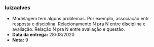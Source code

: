 ### luizaalves
- Modelagem tem alguns problemas. Por exemplo, associação entr resposta e disciplina. Relacionamento N pra N entre disciplina e avaliação. Relação N pra N entre avaliação e questão.
- **Data da entrega:** 28/08/2020
- **Nota:** 9